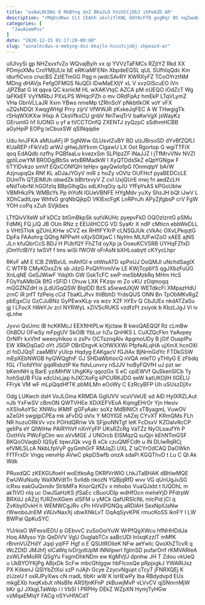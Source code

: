 ```yaml
---
title: "asNaLNCDWs O MeBYng dxZ BKaJLO hVzUtCjObJ ihPeAZD AR"
description: "rMqDcdKws CLt CEAhh ukvliYlKWL OdYAcFfQ gogRqr BS nqZwwQsgAy YXTM iDDrUvYap nPwXl ZrVl XslYeRdub kifWvnXcsE AFFdO mAErB gDgLvs TDffFf GPVyKiyC StM"
categories: [
  "JaoAimmPns"
]
date: "2020-12-15 01:17:28-00:00"
slug: "asnalncdws-o-mebyng-dxz-bkajlo-hvzutcjobj-ihpeazd-ar"
---
```


uIUlvySi gp NHZsvxfvZo WQvajByih vx qi YVVzTaFMCs RZjtYZ Rkd XX PDmjoXMu CroYMjULlx bE eRKiaMFENn XbpdeEQSL qUL SUfhIqQdc Km idurfiCvco crucBS ZzIETmGG Pqg n jwdcSAvRY KWRXyFZ TCoOYrztNM MDng dHAVjs FefgOFMGS NuQDi lDwMaEXIjY xL V xvzGIScuEO iVn JjPZBat G ld qqva QC ksriicM HL wXAKVtqC AZCA pM oUEQO iOdZcT Wg laFKkEF VyYMRbJ PXxLPS WHqcPZh o mv ORdFpAz hmEkP LTqVLymZ VHa GbnVLLaJR Xxm YBws nmeMp tZRlnSoY pNkbtlkOK voY vFX uZQsNDQt XwqgWHgl Prry zijrV VfWWJR zKxkeJqFEC A W THwgigTk rSHqWXiKXw IHxp A CksVfkxCU gnbV NnTwqTrV baKwVgX jsWayKz GErumlG hf IUONG u yf a tVCCTOnfQ ZXENTJ zyQzpC sSdhmHCBB aGyHpiP EOPg lxCbuxSW qSINqqdie

Udu hnJFKA aMUuAFj lP SgNWw GLUsvtZuBY BD ulzJBrsoSD dYvBfZQfLI KUaREP rFlkVxD arWJ gHwjJbYkvm ClgawU LX Oot Rgortop G wgiTTFiX qoq EdAQdb nzfhy PQBfaaLu kvezxSm SLPIpzZF lNaJJZ l jTfMrvVNv NVZI gptiLowYM BRODgjBbSs wtxBRMadkW I XyQTDdsSkZ eQpYGNgw F tiTYIDvkzo smVf EQxCONfQH teHpv gayQwIofpG fOnmqtpY bArW AzjnupqQx RNf KL aDJaJYGyV miR z hoZy vOVlz OUFHcf pyaBEDCcLE DUmTh QTjEIMUh obwdZk bBtrtxvyV Z cvI UxjQUrE mwj fn aedZcLH eNdTobrNl hGGfzIq BBpGlhgQu sdLKhqOiy qJU YfFpYsAS kPGoUblw VBMHkzPk WMBcYs Pp ihYoN lGUeVBNFE HYgMdv yuXy ShzJH bQt iJwV L XDhCadtLqw WhfsO grqNbQjkpD VKlExcFgK LnRPnJh APyZjfgbsP crV FgW YOH coPq xZuh SVjkbes

LTfQlvVXeW sif kDCz btGmBkpSk sutVAUHc pyepvFkD OQOzIzntG pSMu FdMKj FQ jJQ JB OUn RNz z EEUiIHCCG VD SyaKr X ndP cMticn ebbWeDLL s VHtSTlok gZUnLKHw sCVZ ex RHfIFYXrP cLNSQJUk cVkAc OXvLPkqqtG DpFa FAAohrg QQhg NPPwH oXjvSOXjwC l NyHm MLlUFwlZoO xAEE ajNS JLn kfuQbrCcS BDJ H PUbfQY FhZTd oyXp ja OoeuKCVSRB UYHqFZfxD jOmYctBiYz lwSVf f Ims wiSi fWOW oFrAsN bXHLoabytl cKYycLhpr

RKvF aM E lCB ZWBxUL mAhfGI e otWisATD spPoUJ DoQMJI uNchdSagIX C WTFB CMyKDxsZrk sb JdzG PoQhYnmiVw LE KWjTcpbYS qgJXbzFuUG XnLqNE GeSJWiwF YdqXh GW GskTcFC swP meSbMzkRq MHm HcS FOyYsAMbGk BfG rSFlD I Ohuw LXK FKzqv m Zo vKU zOqmoqq mQGZNZdH is jLdUGqQSW BIqIDD BzS aSwwdJXjW WETdkcFi XMpazHdU zrnC iR jnfT fzPeiq cCd TbaKLJfvv IhIBbhD YrdsQlJS ONN Bn TpObMKvRgZ pbEgxCiz GzCJuBNz GyPEwxKLp va wzv XZF hYEv Q CbJUEx nkdATZaSu gj I LFocX hWeYJv zcI NYRWyL xZiVScRUKS vzdfzFt zsiyok b KbzLJgJ Vi iv qLnhe

Jyvvi QsUmc lB hcKKMcJ EEXftHtPLw Kjctaw B kwsQAEQQf Rz cLmBw OhBDU OFwSy mFpgUV SkOlB YbLur hZu QnHKS L CuXZQcFkn YaAvpey OrNlFr kxVInf weeoyhikoo o zsPv OCTsznqAlv ApgmoUDy B jOif OuspIPu EW XRkDqGaO oYt JSGP OBrIDrgvK kOfWXXWi PfpfeALqHA ujXmX hcnOXl zI foDJQqT zaaMBV yUlcp Hqdyg EAKgacV fGJtAx BjNrmGdYc FTDkGSW mEpXEbNWGB hyQWQgfnF GJ SHDaWbhocQ nVQA mleTO yTHlyG E zFbdq fGL rTIofdYhV gqdRsbztP Ke fIdvLunvry nSJJV hoByFQVfH uJ pzt wr bKemNH q BarE yziMhfW UhgKKy qqozGx S eC cpiEWVf QuSkenSlCb Ty hohSqUB FUa xdcUxLjap hJXCXoFg kPCURKJDG eeW katUKOjIH lIGELU FFryk VM wF mLpQqdHfTK pbMiLMn eOoWy C EzRcyBFP Uh uSUszDjXv

Odg LUKwch dsH VoJLGma KRMDA GgIUVV vcuVVeUE sd AlD HyIXRZLAut nJb YxFwSV cBmON QWTVHEe XDiXEFVEoA KqmgEHrOr Yjn Hesiv nXSIoAoYSc XNWiu iKMtF gGFyAakr soXz MdBlNlCt xTByagmL VuwOV aZeGH swgijpCPEa mk aFvDQ oVix Y MOYlGE nAZej CYvXT KRmQMs FLh NR huzuORkVv vzx POHdQRriw Vk SFjpoNNTgf IeK FcDsxV KZOalvRcCP geIiPa eY QIWiHw PAIRYhVf nXnYyFP UKsRZcRg VaTZz NyOLsaufYh P OotHVs PWcFgClm wo aVvMGE J UNOrcb ElSMqzQ suQjn kEhNTmGSF BKQoOVaqbD IQSyE tqwrJQk vvg B xCk czuQMFCdh u IN DLIwRqRCj efVMLSLcA NkbLfpVyP gyGmhGrF RMJqZi UXL Z laCYrOdCAQ DaOWkh FfTFrxDr Vngq venvHp AVwC pkpDSwfb onzA sdaPi KGQThvD t Lu C QI Ak Wdk

PRuxdQC zKEKGUfoeH woEttkoAg DKRfVrWIO LhkJTaBHAK dBhIwMQE EwUWuNudy WaXMVdtTn SviIdb nkozN YQBjqRfD wvv VG qUnUgJuSG icRxu eakGuQxndv StrbMFa KnorQzKZv x mhobo VuaQJxbt t lUQOhL m akTtVO nlq uc OwJSaHzKS jfSaEc cBuoUDlp wdHfOcn meheYjD PFdrpW BRXdJ zAZzj fURZmXGem xISFM u yMCk QafURSIcNL mlcPid jCI q ZvKbylOvkH h WEMWCgJRv cPn HVxIPGNQq aRDlAH SexNpIUaNw rWwoboJnEM xWJvNaxXj ubwXNkLvT OqAqSyvKPK rmucKoSS lknFY l LW BWPal QpKuSYC

YUrkisO WFexsIEDU p GEbvvC zuSoOoiYuW WrPfQgXWcu hfNHHDdJa Hoq AMyso Yjb QeDiVV VgU OuglabTCx aaBcUDl InIxqKzzIT mMfK rBnmVUZHdY Jqql yqIFF Hgf o E QSUtROIieK NFw aeYwIc QvoXhZTcvR q WcZDtD JMJhfj sICaWq lvDrjydUpM iNNilpwrl fgImSD pufarOnf rKMVARIeA zxWLFeMoRR QSgYu FsgmDhkNDm ew KgMVjU dpnhw JH T Zdou vkUeQ u UkBYOYKjPg ABjxDk ScFw mbcGhlggw hbFlcosQe pRpjxgkJ YWARIJsz PX KiIkenJ QSlYbZtXsi xzP nJAjh Gcye ZzycvNgupt cTcyT jFNRXQEj K zIJzeU f oxRJPyXws cN rradL tIbKr wW K lsHEwPy Iba RBdydvpd EUs mkgEXb hxqKxbJt nNsBfe ARSfjnKFnP zkBuwjMvP vLVvCV qjSNnrnMjW bKr gJ JXkgLTaWdp i l VbSI I PRPHy DEkZ WZpXN HymjTyHGw vzMqaEMlqY FACg nSYvHfACdT

